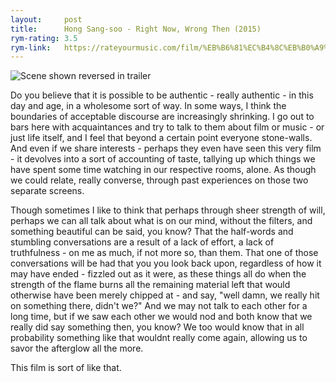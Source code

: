 ```yaml
---
layout:     post
title:      Hong Sang-soo - Right Now, Wrong Then (2015)
rym-rating: 3.5
rym-link:   https://rateyourmusic.com/film/%EB%B6%81%EC%B4%8C%EB%B0%A9%ED%96%A5/
---
```


![Scene shown reversed in trailer]({{site.baseurl}}/film/images/hong-sang-soo-right-now-wrong-then.jpg)

Do you believe that it is possible to be authentic - really authentic - in this day and age, in a wholesome sort of way. In some ways, I think the boundaries of acceptable discourse are increasingly shrinking. I go out to bars here with acquaintances and try to talk to them about film or music - or just life itself, and I feel that beyond a certain point everyone stone-walls. And even if we share interests - perhaps they even have seen this very film - it devolves into a sort of accounting of taste, tallying up which things we have spent some time watching in our respective rooms, alone. As though we could relate, really converse, through past experiences on those two separate screens.

Though sometimes I like to think that perhaps through sheer strength of will, perhaps we can all talk about what is on our mind, without the filters, and something beautiful can be said, you know? That the half-words and stumbling conversations are a result of a lack of effort, a lack of truthfulness - on me as much, if not more so, than them. That one of those conversations will be had that you you look back upon, regardless of how it may have ended - fizzled out as it were, as these things all do when the strength of the flame burns all the remaining material left that would otherwise have been merely chipped at - and say, "well damn, we really hit on something there, didn't we?" And we may not talk to each other for a long time, but if we saw each other we would nod and both know that we really did say something then, you know? We too would know that in all probability something like that wouldnt really come again, allowing us to savor the afterglow all the more.

This film is sort of like that.
